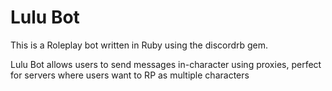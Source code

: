 # Lulu Bot

This is a Roleplay bot written in Ruby using the discordrb gem.

Lulu Bot allows users to send messages in-character using proxies,
perfect for servers where users want to RP as multiple characters
